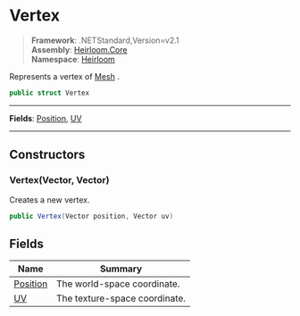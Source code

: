 # Vertex

> **Framework**: .NETStandard,Version=v2.1  
> **Assembly**: [Heirloom.Core][0]  
> **Namespace**: [Heirloom][0]  

Represents a vertex of [Mesh][1] .

```cs
public struct Vertex
```

--------------------------------------------------------------------------------

**Fields**: [Position][2], [UV][3]

--------------------------------------------------------------------------------

## Constructors

### Vertex(Vector, Vector)

Creates a new vertex.

```cs
public Vertex(Vector position, Vector uv)
```

## Fields

| Name          | Summary                       |
|---------------|-------------------------------|
| [Position][2] | The world-space coordinate.   |
| [UV][3]       | The texture-space coordinate. |

[0]: ..\Heirloom.Core.md
[1]: Heirloom.Mesh.md
[2]: Heirloom.Vertex.Position.md
[3]: Heirloom.Vertex.UV.md
